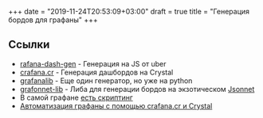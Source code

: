 +++
date = "2019-11-24T20:53:09+03:00"
draft = true
title = "Генерация бордов для графаны"
+++

## Ссылки

* [rafana-dash-gen](https://github.com/uber/grafana-dash-gen) - Генерация на JS от uber
* [crafana.cr](https://github.com/spoved/crafana.cr) - Генерация дашбордов на Crystal
* [grafanalib](https://github.com/weaveworks/grafanalib) - Еще один генератор, но уже на python
* [grafonnet-lib](https://github.com/grafana/grafonnet-lib) - Либа для генерации бордов на экзотическом [Jsonnet](https://jsonnet.org/)
* В самой графане [есть скриптинг](https://grafana.com/docs/reference/scripting/)
* [Автоматизация графаны с помощью crafana.cr и Crystal](https://techblog.commercetools.com/adding-consistency-and-automation-to-grafana-e99eb374fe40)